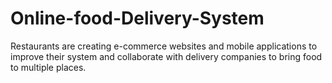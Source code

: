 # Online-food-Delivery-System
Restaurants are creating e-commerce websites and mobile applications to improve their system and collaborate with delivery companies to bring food to multiple places.

